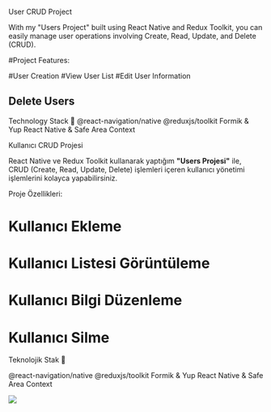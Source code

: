 User CRUD Project

With my "Users Project" built using React Native and Redux Toolkit, you can easily manage user operations involving Create, Read, Update, and Delete (CRUD).

#Project Features:

#User Creation
#View User List
#Edit User Information
## Delete Users

Technology Stack 🌟
@react-navigation/native
@reduxjs/toolkit
Formik & Yup
React Native & Safe Area Context

Kullanıcı CRUD Projesi

React Native ve Redux Toolkit kullanarak yaptığım **"Users Projesi"** ile, CRUD (Create, Read, Update, Delete) işlemleri içeren kullanıcı yönetimi işlemlerini kolayca yapabilirsiniz.

Proje Özellikleri:
# Kullanıcı Ekleme
# Kullanıcı Listesi Görüntüleme
# Kullanıcı Bilgi Düzenleme
# Kullanıcı Silme

Teknolojik Stak 🌟

@react-navigation/native
@reduxjs/toolkit
Formik & Yup
React Native & Safe Area Context


![](https://github.com/Rasime-Dumlupunar/users-crud-react-native/blob/main/users.gif)
